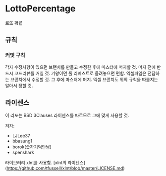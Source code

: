# LottoPercentage
로또 확률
## 규칙
### 커밋 구칙
각자 수정사항이 있으면 브랜치를 만들고 수정한 후에 마스터에 머지할 것.
머지 전에 반드시 코드리뷰를 거칠 것.
기왕이면 풀 리퀘스트로 올려놓으면 편함.
엑셀파일은 전담하는 브랜치에서 수정할 것. 그 후에 마스터에 머지.
엑셀 브랜치도 위의 규칙을 따를지는 알아서 정할 것.
## 라이센스
이 리포는 BSD 3Clauses 라이센스를 따르므로 그에 맞게 사용할 것. 

저자: 
* LJLee37
* bbasung1
* borok(숫자기억안남)
* spenshark

라이브러리 xlnt를 사용함. [xlnt의 라이센스] (https://github.com/tfussell/xlnt/blob/master/LICENSE.md)

